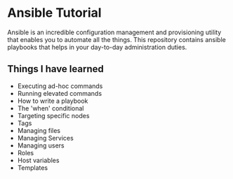 # Ansible Tutorial

Ansible is an incredible configuration management and provisioning utility that enables you to automate all the things. This repository contains ansible playbooks that helps in your day-to-day administration duties.

## Things I have learned

* Executing ad-hoc commands
* Running elevated commands
* How to write a playbook
* The 'when' conditional
* Targeting specific nodes
* Tags
* Managing files
* Managing Services
* Managing users
* Roles
* Host variables
* Templates